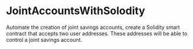 # JointAccountsWithSolodity
Automate the creation of joint savings accounts, create a Solidity smart contract that accepts two user addresses. These addresses will be able to control a joint savings account.
